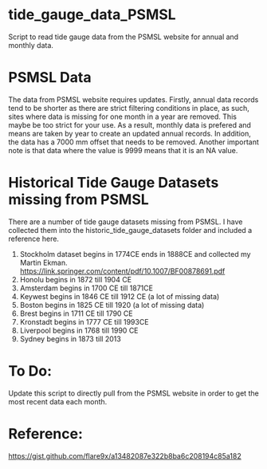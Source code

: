 # tide_gauge_data_PSMSL
 Script to read tide gauge data from the PSMSL website for annual and monthly data. 

# PSMSL Data
The data from PSMSL website requires updates. Firstly, annual data records tend to be shorter as there are strict filtering conditions in place, as such, sites where data is missing for one month in a year are removed. This maybe be too strict for your use. As a result, monthly data is prefered and means are taken by year to create an updated annual records. In addition, the data has a 7000 mm offset that needs to be removed. Another important note is that data where the value is 9999 means that it is an NA value.

# Historical Tide Gauge Datasets missing from PSMSL 
There are a number of tide gauge datasets missing from PSMSL. I have collected them into the historic_tide_gauge_datasets folder and included a reference here.
1. Stockholm dataset begins in 1774CE ends in 1888CE and collected my Martin Ekman. 
https://link.springer.com/content/pdf/10.1007/BF00878691.pdf
2. Honolu begins in 1872 till 1904 CE
3. Amsterdam begins in 1700 CE till 1871CE
4. Keywest begins in 1846 CE till 1912 CE (a lot of missing data)
5. Boston begins in 1825 CE till 1920 (a lot of missing data)
6. Brest begins in 1711 CE till 1790 CE
7. Kronstadt begins in 1777 CE till 1993CE
8. Liverpool begins in 1768 till 1990 CE
9. Sydney begins in 1873 till 2013



# To Do:
Update this script to directly pull from the PSMSL website in order to get the most recent data each month. 

# Reference:  
https://gist.github.com/flare9x/a13482087e322b8ba6c208194c85a182
 

